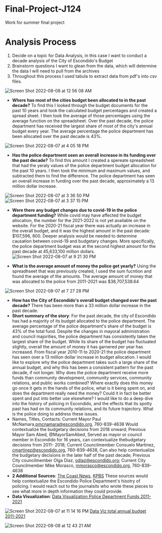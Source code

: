 # Final-Project-J124
Work for summer final project
# Analysis Process
1. Decide on a topic for Data Analysis, in this case I want to conduct a decade analysis of the City of Escondido's Budget 
2. Brainstorm questions I want to glean from the data, which will determine the data I will need to pull from the archives
3. Throughout this process I used tabula to extract data from pdf's into csv files. 

![Screen Shot 2022-08-08 at 12 56 08 AM](https://user-images.githubusercontent.com/109619683/183368552-0e36d4b2-a2aa-42bf-8a13-d62bf3bd877a.png)

* **Where has most of the cities budget been allocated to in the past decade?** To find this I looked through the budget documents for the past 10 years and took the calculated budget percentages and created a spread sheet. I then took the average of those percentages using the average function on the spreadsheet.
Over the past decade, the police department has received the largest share of most of the city's annual budget every year. The average percentage the police department has been allocated over the past decade is 43%. 

![Screen Shot 2022-08-07 at 4 05 18 PM](https://user-images.githubusercontent.com/109619683/183337356-86c86c78-a5d2-446a-a2d6-c90ae660b404.png)

* **Has the police department seen an overall increase in its funding over the past decade?** To find this amount I created a spereate spreadsheet that had the yeraly values of the police department budget allocation for the past 10 years. I then took the minimum and maximum values, and subtracted them to find the difference. 
The police department has seen an overall increase in funding over the past decade, approximately a 13 million dollar increase.

![Screen Shot 2022-08-07 at 3 36 50 PM](https://user-images.githubusercontent.com/109619683/183336510-252cf30b-3136-4ec4-b657-469e0e0d7ecc.png)
![Screen Shot 2022-08-07 at 3 37 15 PM](https://user-images.githubusercontent.com/109619683/183336657-2886cda6-26fe-43de-af85-9c45100dac0b.png)
* **Were there any budget changes due to covid-19 in the police department funding?** 
While covid may have affected the budget allocation, the number for the 2021-2022 is not yet available on the website. For the 2020-21 fiscal year there was actually an increase in the overall budget, and it was the highest amount in the past decade: $107,596, 800. Deeper analysis would be needed to determine causation between covid-19 and budgetary changes. More specifically, the police department budget was at the second highest amount for the past decade at 45,633,100 million dollars. 
![Screen Shot 2022-08-07 at 9 21 30 PM](https://user-images.githubusercontent.com/109619683/183338790-4d584c05-a031-4a8d-98df-128f31f1db3e.png)

* **What is the average amount of money the police get yearly?** Using the spreadhseet that was previously created, I used the sum fucntion and found the average of the amounts.
The average amount of money that was allocated to the police from 2011-2021 was $38,707,538.64

![Screen Shot 2022-08-07 at 7 27 28 PM](https://user-images.githubusercontent.com/109619683/183337978-31b26e67-bfa4-4eeb-9d91-c65e4610a901.png)
* **How has the City of Escondido's overall budget changed over the past decade?** There has been more than a 33 million dollar increase in the past decade. 
* **Short summary of the story**: 
For the past decade, the city of Escondido has had a majority of its budget allocated to the police department. The average percentage of the police department's share of the budget is 43% of the total fund. Despite the changes in mayoral administration and council majorities, the police department has consistently taken the largest share of the budget. While its share of the budget has fluctuated slightly, overall the amount of money it has garnered per year has increased. From fiscal year 2010-11 to 2020-21 the police department has seen over a 13 million dollar increase in budget allocation. I would like to explore why the police department takes such a large share of the annual budget, and why this has been a consistent pattern for the past decade, if not longer. Why does the police department receive more funds than community development, community services, community relations, and public works combined? Where exactly does this money go once it gets in the hands of the police, what is it being spent on, and does the department really need the money? Could it in fact be better spent and put into better use elsewhere? I would like to do a deep dive into the history of policing in Escondido, and the effects that its spotty past has had on its community relations, and its future trajectory. What is the police doing to address these issues. 
* Names, Titles, Contacts: Current Mayor Paul McNamara,pmcnamara@escondido.org, 760-839-4638 Would contextualize the budgetary decisions from 2018 onward; Previous Mayor Sam Abed, @MayorSamAbed, Served as mayor or council member in Escondido for 16 years, can contextualize thebudgetary decisions from 2011- 2018; Current Councilmember Consuelo Martinez, cmartinez@escondido.org, 760-839-4638, Can also help contextualize the budgetary decisions in the later half of the past decade; Previous City councilmember Olga Diaz, odiaz@escondido.org; Current City Councilmember Mike Morasco, mmorasco@escondido.org, 760-839-4638
* **2 Additional Sources**: [The Coast News](https://thecoastnews.com/escondido-police-city-officials-say-they-are-working-on-reform/), [KPBS](https://www.kpbs.org/news/border-immigration/2010/11/02/escondido-police-checkpoints-controversy) These sources would help contextualize the Escondido Police Department's hisotry of policing. I would reach out to the journalsits who wrote these pieces to see what more in depth information they could provide. 
* **Data Visualization**: [Data Visualization Police Department Funds 2011-2021](https://www.datawrapper.de/_/O93W0/)

![Screen Shot 2022-08-07 at 11 14 16 PM](https://user-images.githubusercontent.com/109619683/183351454-a1cebd2e-ace1-46fa-8933-f29f465d7ee9.png)
[Data Viz total annual budget 2011-2021](https://www.datawrapper.de/_/H1fP6/)


![Screen Shot 2022-08-08 at 12 43 21 AM](https://user-images.githubusercontent.com/109619683/183366254-3794405c-08ee-4da9-8bf8-8225035a323d.png)




 




